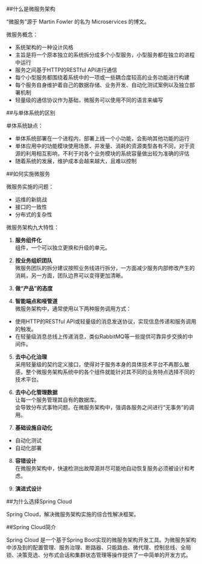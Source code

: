 ##什么是微服务架构

“微服务”源于 Martin Fowler 的名为 Microservices 的博文。  

微服务概念：
+ 系统架构的一种设计风格
+ 主旨是将一个原本独立的系统拆分成多个小型服务，小型服务都在独立的进程中运行
+ 服务之间基于HTTP的RESTful API进行通信
+ 每个小型服务都围绕着系统中的一项或一些耦合度较高的业务功能进行构建
+ 每个服务自身维护着自己的数据存储、业务开发、自动化测试案例以及独立部署机制
+ 轻量级的通信协议作为基础，微服务可以使用不同的语言来编写

##与单体系统的区别

单体系统缺点：
+ 单体系统部署在一个进程内，部署上线一个小功能，会影响其他功能的运行
+ 单体应用中的功能模块使用场景、并发量、消耗的资源类型各有不同，对于资源的利用相互影响，不利于对各个业务模块的系统容量做出较为准确的评估
+ 随着系统的发展，维护成本会越来越大，且难以控制

##如何实施微服务

微服务实施的问题：
+ 运维的新挑战
+ 接口的一致性
+ 分布式的复杂性

微服务架构九大特性：
1. **服务组件化**  
组件，一个可以独立更换和升级的单元。

2. **按业务组织团队**  
微服务团队的拆分建议按照业务线进行拆分，一方面减少服务内部修改产生的消耗，另一方面，团队边界可以变得更加清晰。

3. **做“产品”的态度**

4. **智能端点和哑管道**  
微服务架构中，通常使用以下两种服务调用方式：  
+ 使用HTTP的RESTful API或轻量级的消息发送协议，实现信息传递和服务调用的触发。
+ 在轻量级消息总线上传递消息，类似RabbitMQ等一些提供可靠异步交换的中间件。

5. **去中心化治理**  
采用轻量级的契约定义接口，使得对于服务本身的具体技术平台不再那么敏感，整个微服务架构系统中的各个组件就能针对其不同的业务特点选择不同的技术平台。

6. **去中心化管理数据**  
让每一个服务管理其自有的数据库。  
会导致分布式事物问题。在微服务架构中，强调各服务之间进行“无事务”的调用。

7. **基础设施自动化**  
+ 自动化测试
+ 自动化部署

8. **容错设计**  
在微服务架构中，快速检测出故障源并尽可能地自动恢复服务必须被设计和考虑。

9. **演进式设计**  

##为什么选择Spring Cloud

Spring Cloud，解决微服务架构实施的综合性解决框架。

##Spring Cloud简介

Spring Cloud 是一个基于Spring Boot实现的微服务架构开发工具。为微服务架构中涉及到的配置管理、服务治理、断路器、只能路由、微代理、控制总线、全局锁、决策竞选、分布式会话和集群状态管理等操作提供了一中简单的开发方式。






